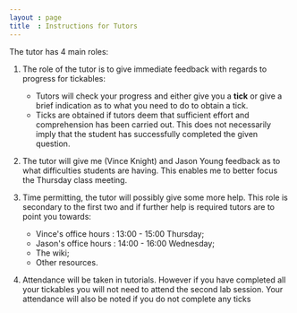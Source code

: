 ```yaml
---
layout : page
title  : Instructions for Tutors
---
```


The tutor has 4 main roles:

01. The role of the tutor is to give immediate feedback with regards to progress for tickables:

    - Tutors will check your progress and either give you a __tick__ or give a brief indication as to what you need to do to obtain a tick.
    - Ticks are obtained if tutors deem that sufficient effort and comprehension has been carried out. This does not necessarily imply that the student has successfully completed the given question.

02. The tutor will give me (Vince Knight) and Jason Young feedback as to what difficulties students are having. This enables me to better focus the Thursday class meeting.

03. Time permitting, the tutor will possibly give some more help. This role is secondary to the first two and if further help is required tutors are to point you towards:

    - Vince's office hours : 13:00 - 15:00 Thursday;
    - Jason's office hours : 14:00 - 16:00 Wednesday;
    - The wiki;
    - Other resources.

04. Attendance will be taken in tutorials. However if you have completed all your tickables you will not need to attend the second lab session. Your attendance will also be noted if you do not complete any ticks
